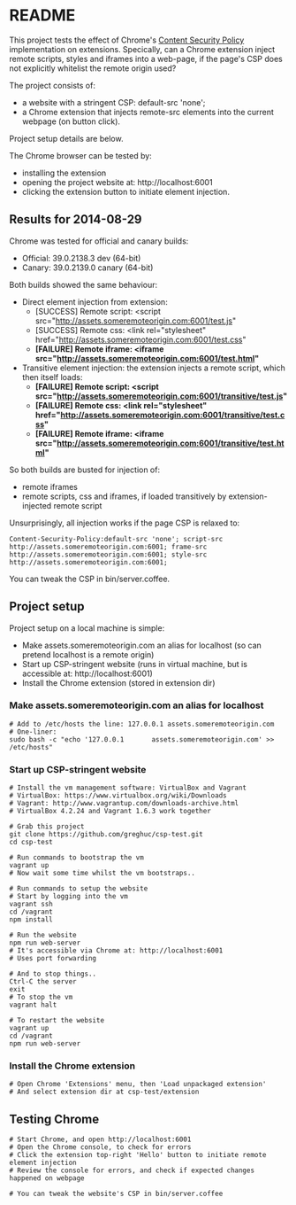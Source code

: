 # README

This project tests the effect of Chrome's [Content Security Policy](https://w3c.github.io/webappsec/specs/content-security-policy) implementation on extensions. Specically, can a Chrome extension inject remote scripts, styles and iframes into a web-page, if the page's CSP does not explicitly whitelist the remote origin used?

The project consists of:
* a website with a stringent CSP: default-src 'none';
* a Chrome extension that injects remote-src elements into the current webpage (on button click). 

Project setup details are below.

The Chrome browser can be tested by:
* installing the extension
* opening the project website at: http://localhost:6001
* clicking the extension button to initiate element injection.

## Results for 2014-08-29

Chrome was tested for official and canary builds:
* Official: 39.0.2138.3 dev (64-bit)
* Canary: 39.0.2139.0 canary (64-bit)

Both builds showed the same behaviour:
* Direct element injection from extension:
  * [SUCCESS] Remote script: <script src="http://assets.someremoteorigin.com:6001/test.js"
  * [SUCCESS] Remote css: <link rel="stylesheet" href="http://assets.someremoteorigin.com:6001/test.css"
  * __[FAILURE] Remote iframe: <iframe src="http://assets.someremoteorigin.com:6001/test.html"__
* Transitive element injection: the extension injects a remote script, which then itself loads:
  * __[FAILURE] Remote script: <script src="http://assets.someremoteorigin.com:6001/transitive/test.js"__
  * __[FAILURE] Remote css: <link rel="stylesheet" href="http://assets.someremoteorigin.com:6001/transitive/test.css"__
  * __[FAILURE] Remote iframe: <iframe src="http://assets.someremoteorigin.com:6001/transitive/test.html"__
  
So both builds are busted for injection of:
* remote iframes
* remote scripts, css and iframes, if loaded transitively by extension-injected remote script

Unsurprisingly, all injection works if the page CSP is relaxed to:
```
Content-Security-Policy:default-src 'none'; script-src http://assets.someremoteorigin.com:6001; frame-src http://assets.someremoteorigin.com:6001; style-src http://assets.someremoteorigin.com:6001;
```
You can tweak the CSP in bin/server.coffee.

## Project setup

Project setup on a local machine is simple:
* Make assets.someremoteorigin.com an alias for localhost (so can pretend localhost is a remote origin)
* Start up CSP-stringent website (runs in virtual machine, but is accessible at: http://localhost:6001)
* Install the Chrome extension (stored in extension dir)

### Make assets.someremoteorigin.com an alias for localhost

```
# Add to /etc/hosts the line: 127.0.0.1 assets.someremoteorigin.com  
# One-liner:
sudo bash -c "echo '127.0.0.1       assets.someremoteorigin.com' >> /etc/hosts"
```

### Start up CSP-stringent website

```
# Install the vm management software: VirtualBox and Vagrant
# VirtualBox: https://www.virtualbox.org/wiki/Downloads
# Vagrant: http://www.vagrantup.com/downloads-archive.html
# VirtualBox 4.2.24 and Vagrant 1.6.3 work together

# Grab this project
git clone https://github.com/greghuc/csp-test.git
cd csp-test

# Run commands to bootstrap the vm
vagrant up
# Now wait some time whilst the vm bootstraps..

# Run commands to setup the website
# Start by logging into the vm
vagrant ssh
cd /vagrant
npm install

# Run the website
npm run web-server
# It's accessible via Chrome at: http://localhost:6001
# Uses port forwarding

# And to stop things..
Ctrl-C the server
exit
# To stop the vm
vagrant halt

# To restart the website
vagrant up
cd /vagrant
npm run web-server
```

### Install the Chrome extension 
```
# Open Chrome 'Extensions' menu, then 'Load unpackaged extension'
# And select extension dir at csp-test/extension
```

## Testing Chrome
```
# Start Chrome, and open http://localhost:6001
# Open the Chrome console, to check for errors
# Click the extension top-right 'Hello' button to initiate remote element injection
# Review the console for errors, and check if expected changes happened on webpage

# You can tweak the website's CSP in bin/server.coffee
```